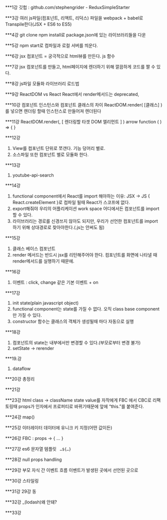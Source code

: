 ***1강
깃헙 : github.com/stephengrider - ReduxSimpleStarter

***3강
여러 js파일(컴포넌트, 리액트, 리덕스) 파일을 webpack + babel로 Transpile한다(JSX + ES6 to ES5)

***4강
git clone
npm install로 package.json에 있는 라이브러리들을 다운

***5강
npm start로 컴파일과 로컬 서버를 띄운다.

***6강
jsx
컴포넌트 = 궁극적으로 html뷰를 만든다. js 함수

***7강
jsx
컴포넌트를 만들고, html페이지에 렌더하기 위해
깔끔하게 코드를 짤 수 있다.

***8강
js파일 모듈화
라이브러리 로드법

***9강
ReactDOM vs React
React에서 render메서드는 deprecated,

***10강
컴포넌트 인스턴스와 컴포넌트 클래스의 차이
ReactDOM.render( [클래스] )를 넣으면 렌더링 할때 인스턴스로 만들어져 렌더된다

***11강
ReactDOM.render(<App />, [ 렌더링할 타겟 DOM 엘리먼트 ] )
arrow function ( ) => { }

***12강
1. View를 컴포넌트 단위로 쪼갠다. 기능 덩어리 별로.
2. 소스파일 또한 컴포넌트 별로 모듈화 한다.

***13강
1. youtube-api-search

***14강
1.  functional component에서 React를 import 해야하는 이유: JSX -> JS { React.createElement }로 컴파일 될때 React가 스코프에 없다.
2. export해줘야 우리의 어플리케이션 work space 어디에서든 컴포넌트를 import 할 수 있다.
3. 라이브러리는 경로를 신경쓰지 않아도 되지만, 우리가 선언한 컴포넌트를 import 하기 위해 상대경로로 찾아야한다.(.js는 안써도 됨)

***15강
1. 클래스 베이스 컴포넌트
2. render 메서드는 반드시 jsx를 리턴해주어야 한다. 컴포넌트를 화면에 나타낼 때 render메서드를 실행하기 때문에.

***16강
1. 이벤트 : click, change 같은 기본 이벤트 + on

***17강
1. init state(plain javascript object)
2. functional component는 state를 가질 수 없다. 오직 class base component만 가질 수 있다.
3. constructor 함수는 클래스의 객체가 생성될때 마다 자동으로 실행

***18강
1. 컴포넌트의 state는 내부에서만 변경할 수 있다.(부모로부터 변경 불가)
2. setState -> rerender

***19.강
1. dataflow

***20강
총정리

***21강

***23강
html class ->  className
state value를 자작에게
FBC 에서 CBC로 리팩토링때 props가 인자에서 프로퍼티로 바뀌기때문에 앞에  “this.”를 붙여준다.

***24강
map()

***25강
이터레이터  데이터에 유니크 키 지정(어떤 값이든)

***26강
FBC : props -> { … }

***27강
es6 문자열 템플릿 ` …${…}`

***28강
null props handling

***29강
부모 자식 간 이벤트 흐름
이벤트가 발생된 곳에서 선언된 곳으로

***30강
스타일링

***31강
29강 동

***32강
_(lodash)왜 안돼?

***33강